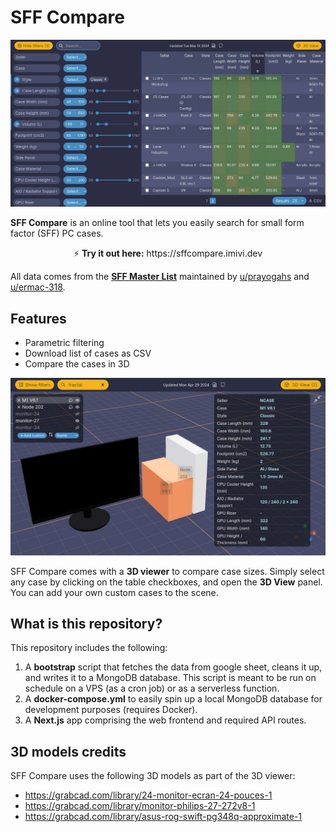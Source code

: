 <p align="center">
  <h1>SFF Compare</h1>
</p>

<p align="center">
  <img src="docs/filters.jpg" />
</p>

**SFF Compare** is an online tool that lets you easily search for small form factor (SFF) PC cases.

<p align="center">
⚡ <strong>Try it out here:</strong> https://sffcompare.imivi.dev
</p>

All data comes from the **[SFF Master List](https://docs.google.com/spreadsheets/d/1AddRvGWJ_f4B6UC7_IftDiVudVc8CJ8sxLUqlxVsCz4)** maintained by [u/prayogahs](https://reddit.com/u/prayogahs/) and [u/ermac-318](https://reddit.com/u/ermac-318/).

## Features

* Parametric filtering
* Download list of cases as CSV
* Compare the cases in 3D

<p align="center">
  <img src="docs/viewer.jpg" />
</p>

SFF Compare comes with a **3D viewer** to compare case sizes. Simply select any case by clicking on the table checkboxes, and open the **3D View** panel. You can add your own custom cases to the scene.


## What is this repository?

This repository includes the following:

1. A **bootstrap** script that fetches the data from google sheet, cleans it up, and writes it to a MongoDB database. This script is meant to be run on schedule on a VPS (as a cron job) or as a serverless function.
2. A **docker-compose.yml** to easily spin up a local MongoDB database for development purposes (requires Docker).
3. A **Next.js** app comprising the web frontend and required API routes.

## 3D models credits

SFF Compare uses the following 3D models as part of the 3D viewer:

* https://grabcad.com/library/24-monitor-ecran-24-pouces-1
* https://grabcad.com/library/monitor-philips-27-272v8-1
* https://grabcad.com/library/asus-rog-swift-pg348q-approximate-1